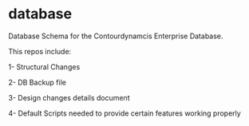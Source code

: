 # database

Database Schema for the Contourdynamcis Enterprise Database.

This repos include:

1- Structural Changes

2- DB Backup file

3- Design changes details document

4- Default Scripts needed to provide certain features working properly

